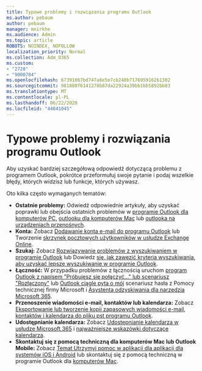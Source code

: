 ```yaml
---
title: Typowe problemy i rozwiązania programu Outlook
ms.author: pebaum
author: pebaum
manager: mnirkhe
ms.audience: Admin
ms.topic: article
ROBOTS: NOINDEX, NOFOLLOW
localization_priority: Normal
ms.collection: Adm_O365
ms.custom:
- "2728"
- "9000784"
ms.openlocfilehash: 67391067bd747a8e5e7cb240b717695916261302
ms.sourcegitcommit: 981880f6141278b87da22924a39bb1bb5892bb83
ms.translationtype: MT
ms.contentlocale: pl-PL
ms.lasthandoff: 06/22/2020
ms.locfileid: "44841045"
---
```

# <a name="outlook-common-issues-and-resolutions"></a>Typowe problemy i rozwiązania programu Outlook

Aby uzyskać bardziej szczegółową odpowiedź dotyczącą problemu z programem Outlook, pokrótce przeformułuj swoje pytanie i podaj wszelkie błędy, których widzisz lub funkcje, których używasz.

Oto kilka często wymaganych tematów:

- **Ostatnie problemy:**  Odwiedź odpowiednie artykuły, aby uzyskać poprawki lub obejścia ostatnich problemów w [programie Outlook dla komputerów PC,](https://support.office.com/article/ecf61305-f84f-4e13-bb73-95a214ac1230) [outlooku dla komputerów Mac](https://support.office.com/article/54afa5e3-db38-422a-9d94-3b55330ded8e) lub [outlooka na urządzeniach przenośnych](https://support.office.com/article/a264ef01-9c88-48fb-9285-7017e4f31f02).
- **Konta:**  Zobacz [Dodawanie konta e-mail do programu Outlook](https://support.office.com/article/6e27792a-9267-4aa4-8bb6-c84ef146101b) lub Tworzenie [skrzynek pocztowych użytkowników w usłudze Exchange Online](https://docs.microsoft.com/Exchange/recipients-in-exchange-online/create-user-mailboxes).
- **Szukaj:**  Zobacz [Rozwiązywanie problemów z wyszukiwaniem w programie Outlook](https://support.office.com/article/2556b11f-f4d8-46be-b0a7-de33a3f4f066) lub Dowiedz [się, jak zawęzić kryteria wyszukiwania, aby uzyskać lepsze wyszukiwanie w programie Outlook](https://support.office.com/article/D824D1E9-A255-4C8A-8553-276FB895A8DA).
- **Łączność:**  W przypadku problemów z łącznością uruchom [program Outlook z napisem "Próbujesz się połączyć..." lub scenariusz "Rozłączony"](https://aka.ms/SaRA-OutlookDisconnect) lub [Outlook ciągle pyta o mój](https://aka.ms/SaRA-OutlookPwdPrompt) scenariusz hasła z Pomocy technicznej firmy Microsoft i [Asystenta odzyskiwania dla narzędzia Microsoft 365](https://diagnostics.outlook.com/#/).
- **Przenoszenie wiadomości e-mail, kontaktów lub kalendarza:**  Zobacz [Eksportowanie lub tworzenie kopii zapasowych wiadomości e-mail, kontaktów i kalendarza do pliku pst programu Outlook](https://support.office.com/article/14252b52-3075-4e9b-be4e-ff9ef1068f91).
- **Udostępnianie kalendarza:**  Zobacz [Udostępnianie kalendarza w usłudze Microsoft 365](https://support.office.com/article/b576ecc3-0945-4d75-85f1-5efafb8a37b4) i [najważniejsze wskazówki dotyczące kalendarza](https://support.office.com/article/D93F72D3-2361-4E0D-8D6A-5C4939C17F39).
- **Skontaktuj się z pomocą techniczną dla komputerów Mac lub Outlook Mobile:**  Zobacz [Temat Utrzymyj pomoc w aplikacji dla aplikacji dla systemów iOS i Android](https://support.office.com/article/218a22d1-9fa5-4889-b689-de1c63493243) lub skontaktuj się z pomocą techniczną w programie Outlook dla [komputerów Mac](https://support.office.com/article/d0410177-8e65-4487-93f7-206a3a3d71a8).
